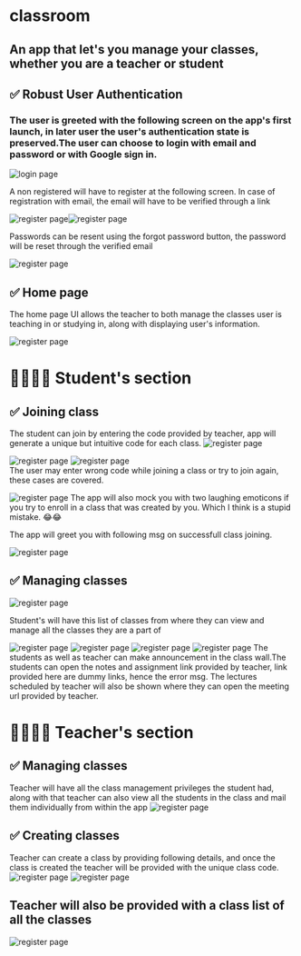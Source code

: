 # classroom

## An app that let's you manage your classes, whether you are a teacher or student

## ✅ Robust User Authentication
### The user is greeted with the following screen on the app's first launch, in later user the user's authentication state is preserved.The user can choose to login with email and password or with Google sign in.
![login page](./assets/images/authentication/loginPageUI.png)

A non registered will have to register at the following screen. In case of registration with email, the email will have to be verified through a link


![register page](./assets/images/authentication/email_verification_msg.jpg)![register page](./assets/images/authentication/email_verification_link.png)
    
Passwords can be resent using the forgot password button, the password will be reset through the verified email

![register page](./assets/images/authentication/password_reset.png)

## ✅ Home page
The home page UI allows the teacher to both manage the classes user is teaching in or studying in, along with displaying user's information.

![register page](./assets/images/student_corner/home.png)

# 👩‍🎓👨‍🎓 Student's section

## ✅ Joining class
The student can join by entering the code provided by teacher, app will generate a unique but intuitive code for each class.
![register page](./assets/images/student_corner/join_classUI.png)

![register page](./assets/images/student_corner/class_does_not_exist.png)
![register page](./assets/images/student_corner/enroll_twice.png)  
The user may enter wrong code while joining a class or try to join again, these cases are covered.

    
![register page](./assets/images/student_corner/join_class_error_teacher.png) 
The app will also mock you with two laughing emoticons if you try to enroll in a class that was created by you. Which I think is a stupid mistake. 😂😂

The app will greet you with following msg on successfull class joining.

![register page](./assets/images/student_corner/class_joined.png)
## ✅ Managing classes
![register page](./assets/images/student_corner/class_joined.png) 

Student's will have this list of classes from where they can view and manage all the classes they are a part of

![register page](./assets/images/student_corner/classAnnouncement.png)
![register page](./assets/images/student_corner/notes_view.png) 
![register page](./assets/images/student_corner/notes-assignment_errorMsg.png) 
![register page](./assets/images/student_corner/upcoming_class.jpeg) 
The students as well as teacher can make announcement in the class wall.The students can open the notes and assignment link provided by teacher, link provided here are dummy links, hence the error msg. The lectures scheduled by teacher will also be shown where they can open the meeting url provided by teacher.


# 👩‍🏫👨‍🏫 Teacher's section

## ✅ Managing classes
Teacher will have all the class management privileges the student had, along with that teacher can also view all the students in the class and mail them individually from within the app
![register page](./assets/images/teacher_corner/list_of_people.png)

## ✅ Creating classes
Teacher can create a class by providing following details, and once the class is created the teacher will be provided with the unique class code.
![register page](./assets/images/teacher_corner/create_class.png) 
![register page](./assets/images/teacher_corner/code_copied.png) 

## Teacher will also be provided with a class list of all the classes
![register page](./assets/images/teacher_corner/teacher_class_list.jpeg) 
